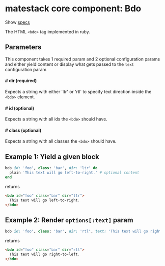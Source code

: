 # matestack core component: Bdo

Show [specs](/spec/usage/components/bdo_spec.rb)

The HTML `<bdo>` tag implemented in ruby.

## Parameters

This component takes 1 required param and 2 optional configuration params and either yield content or display what gets passed to the `text` configuration param.

#### # dir (required)
Expects a string with either 'ltr' or 'rtl' to specify text direction inside the `<bdo>` element.

#### # id (optional)
Expects a string with all ids the `<bdo>` should have.

#### # class (optional)
Expects a string with all classes the `<bdo>` should have.

## Example 1: Yield a given block

```ruby
bdo id: 'foo', class: 'bar', dir: 'ltr' do
  plain 'This text will go left-to-right.' # optional content
end
```

returns

```html
<bdo id="foo" class="bar" dir="ltr">
  This text will go left-to-right.
</bdo>
```

## Example 2: Render `options[:text]` param

```ruby
bdo id: 'foo', class: 'bar', dir: 'rtl', text: 'This text will go right-to-left.'
```

returns

```html
<bdo id="foo" class="bar" dir="rtl">
  This text will go right-to-left.
</bdo>

